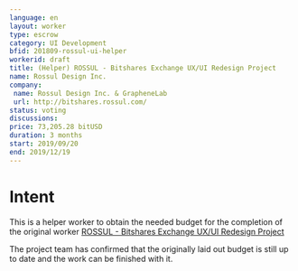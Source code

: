 ```yaml
---
language: en
layout: worker
type: escrow
category: UI Development
bfid: 201809-rossul-ui-helper
workerid: draft
title: (Helper) ROSSUL - Bitshares Exchange UX/UI Redesign Project
name: Rossul Design Inc.
company:
 name: Rossul Design Inc. & GrapheneLab
 url: http://bitshares.rossul.com/
status: voting
discussions:
price: 73,205.28 bitUSD
duration: 3 months
start: 2019/09/20
end: 2019/12/19
---
```


# Intent

This is a helper worker to obtain the needed budget for the completion
of the original worker <a href="2018-09-rossul-ui">ROSSUL - Bitshares Exchange UX/UI Redesign Project</a>


The project team has confirmed that the originally laid out budget is still up to date and the work can be finished with it.
